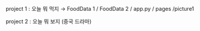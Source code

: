 project 1 : 오늘 뭐 먹지
→ FoodData 1 / FoodData 2 / app.py / pages /picture1

project 2 : 오늘 뭐 보지 (중국 드라마)
